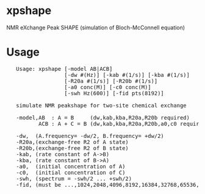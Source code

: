 # xpshape
NMR eXchange Peak SHAPE (simulation of Bloch-McConnell equation)

# Usage
<pre>
   Usage: xpshape [-model AB|ACB]
                  [-dw #(Hz)] [-kab #(1/s)] [-kba #(1/s)]
                  [-R20a #(1/s)] [-R20b #(1/s)]
                  [-a0 conc(M)] [-c0 conc(M)]
                  [-swh Hz(600)] [-fid pts(8192)]

   simulate NMR peakshape for two-site chemical exchange

   -model,AB  : A = B     (dw,kab,kba,R20a,R20b required)
          ACB : A + C = B (dw,kab,kba,R20a,R20b,a0,c0 required)

   -dw,  (A.frequency= -dw/2, B.frequency= +dw/2)
   -R20a,(exchange-free R2 of A state)
   -R20b,(exchange-free R2 of B state)
   -kab, (rate constant of A->B)
   -kba, (rate constant of B->A)
   -a0,  (initial concentration of A)
   -c0,  (initial concentration of C)
   -swh, (spectrum = -swh/2 ... +swh/2)
   -fid, (must be ...,1024,2048,4096,8192,16384,32768,65536,..)
</pre>
